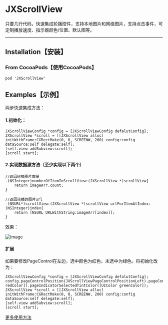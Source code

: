 # JXScrollView

只要几行代码，快速集成轮播控件，支持本地图片和网络图片，支持点击事件，可定制播放速度、指示器颜色/位置、默认图等。

***
## Installation【安装】
### From CocoaPods【使用CocoaPods】
```
pod 'JXScrollView'
```

## Examples【示例】
两步快速集成方法：  
#### 1.初始化：   

```
JXScrollViewConfig *config = [JXScrollViewConfig defalutConfig];
JXScrollView *scroll = [[JXScrollView alloc] initWithFrame:CGRectMake(0, 0, SCREENW, 200) config:config dataSource:self delegate:self];
[self.view addSubview:scroll];
[scroll start];
``` 

#### 2.实现数据源方法（至少实现以下两个）   
```
//返回轮播图片数量   
-(NSInteger)numberOfItemInScrollView:(JXScrollView *)scrollView{
    return imageArr.count;     
}   

//返回轮播的图片url    
-(NSURL*)scrollView:(JXScrollView *)scrollView urlForItemAtIndex:(NSInteger)index{     
    return [NSURL URLWithString:imageArr[index]];     
}  
```




效果：    

![image](http://img.blog.csdn.net/20160418105818301)

#### 扩展
如果要修改PageControl在左边，选中颜色为红色，未选中为绿色。将初始化改为：

```
JXScrollViewConfig *config = [JXScrollViewConfig defalutConfig];
config.pageControlPosition(JXScrollViewPageControlPositionLeft).pageControlTintColor([UIColor redColor]).pageIndicatorSelectedTintColor([UIColor greenColor]);
JXScrollView *scroll = [[JXScrollView alloc] initWithFrame:CGRectMake(0, 0, SCREENW, 200) config:config dataSource:self delegate:self];
[self.view addSubview:scroll];
[scroll start];
```


[更多使用方法](http://blog.csdn.net/dolacmeng/article/details/51177765)    
